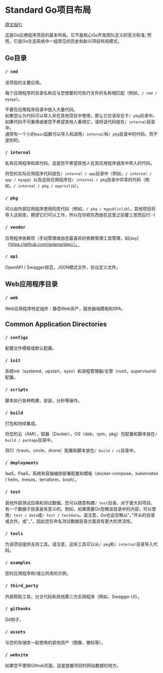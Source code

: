 # Standard Go项目布局

[原文指引](https://github.com/golang-standards/project-layout)  

这是Go应用程序项目的基本布局。它不是核心Go开发团队定义的官方标准; 然而，它是Go生态系统中一组常见的历史和新兴项目布局模式。

## Go目录

### `/ cmd`

该项目的主要应用。

每个应用程序的目录名称应与您想要的可执行文件的名称相匹配（例如，`/ cmd / myapp`）。

不要在应用程序目录中放入大量代码。  
如果您认为代码可以导入并在其他项目中使用，那么它应该存在于`/ pkg`目录中。如果代码不可重用或者您不希望其他人重用它，请将该代码放在`/ internal`目录中。  
通常有一个小的`main`函数可以导入和调用`/ internal`和`/ pkg`目录中的代码，而不是别的。

### `/ internal`

私有应用程序和库代码。这是您不希望其他人在其应用程序或库中导入的代码。

将您的实际应用程序代码放在`/ internal / app`目录中（例如，`/ internal / app / myapp`）以及这些应用程序在`/ internal / pkg`目录中共享的代码（例如，`/ internal / pkg / myprivlib`）。

### `/ pkg` 

可以由外部应用程序使用的库代码（例如，`/ pkg / mypubliclib`）。其他项目将导入这些库，期望它们可以工作，所以在你把东西放在这里之前要三思而后行:-)

### `/ vendor` 

应用程序依赖项（手动管理或由您最喜欢的依赖管理工具管理，如[`dep`]（https://github.com/golang/dep））。

### `/ api` 

OpenAPI / Swagger规范，JSON模式文件，协议定义文件。

## Web应用程序目录

### `/ web` 

Web应用程序特定组件：静态Web资产，服务器端模板和SPA。

## Common Application Directories 

### `/ configs` 

配置文件模板或默认配置。

### `/ init` 

系统init（systemd，upstart，sysv）和进程管理器/主管（runit，supervisord）配置。

### `/ scripts` 

脚本执行各种构建，安装，分析等操作。

### `/ build` 

打包和持续集成。

将您的云（AMI），容器（Docker），OS（deb，rpm，pkg）包配置和脚本放在`/ build / package`目录中。

将CI（travis，circle，drone）配置和脚本放在`/ build / ci`目录中。

### `/ deployments`

IaaS，PaaS，系统和容器编排部署配置和模板（docker-compose，kubernetes / helm，mesos，terraform，bosh）。

### `/ test` 

其他外部测试应用和测试数据。您可以随意构建`/ test`目录。对于更大的项目，有一个数据子目录是有意义的。例如，如果需要Go忽略该目录中的内容，可以使用`/ test / data`或`/ test / testdata`。请注意，Go也会忽略以“。”开头的目录或文件。或“_”，因此您在命名测试数据目录方面具有更大的灵活性。

### `/ tools` 

为该项目提供支持工具。请注意，这些工具可以从`/ pkg`和`/ internal`目录导入代码。

### `/ examples` 

您的应用程序和/或公共库的示例。

### `/ third_party` 

外部帮助工具，分叉代码和其他第三方实用程序（例如，Swagger UI）。

### `/ githooks` 

Git钩子。

### `/ assets` 

与您的存储库一起使用的其他资产（图像，徽标等）。

### `/ website`

如果您不使用Github页面，这是放置项目的网站数据的地方。

